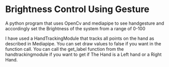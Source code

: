 # Brightness Control Using Gesture
A python program that uses OpenCv and mediapipe to see handgesture and accordingly set the Brightness of the system from a range of 0-100



I have used a HandTrackingModule that tracks all points on the hand as described in Mediapipe.
You can set draw values to false if you want in the function call.
You can call the get_label function from the handtrackingmodule if you want to get if The Hand is a Left hand or a Right Hand.
